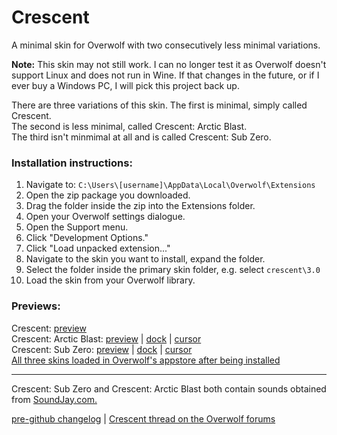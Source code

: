 # Crescent
A minimal skin for Overwolf with two consecutively less minimal variations.

**Note:** This skin may not still work. I can no longer test it as Overwolf doesn't support Linux and does not run in Wine. If that changes in the future, or if I ever buy a Windows PC, I will pick this project back up.

There are three variations of this skin. The first is minimal, simply called Crescent.  
The second is less minimal, called Crescent: Arctic Blast.  
The third isn't minmimal at all and is called Crescent: Sub Zero.

### Installation instructions:

1. Navigate to: `C:\Users\[username]\AppData\Local\Overwolf\Extensions`
2. Open the zip package you downloaded.
3. Drag the folder inside the zip into the Extensions folder.
4. Open your Overwolf settings dialogue.
5. Open the Support menu.
6. Click "Development Options."
7. Click "Load unpacked extension..."
8. Navigate to the skin you want to install, expand the folder.
9. Select the folder inside the primary skin folder, e.g. select `crescent\3.0`
10. Load the skin from your Overwolf library.

### Previews:

Crescent: [preview](https://raw.githubusercontent.com/Tiamarth/Crescent/master/graphics/crescent/preview.gif)  
Crescent: Arctic Blast: [preview](https://raw.githubusercontent.com/Tiamarth/Crescent/master/graphics/crescent-ab/preview.gif) | [dock](https://raw.githubusercontent.com/Tiamarth/Crescent/master/graphics/crescent-ab/dock.png) | [cursor](https://raw.githubusercontent.com/Tiamarth/Crescent/master/graphics/crescent-ab/cursor.png)  
Crescent: Sub Zero: [preview](https://raw.githubusercontent.com/Tiamarth/Crescent/master/graphics/crescent-sz/preview.gif) | [dock](https://raw.githubusercontent.com/Tiamarth/Crescent/master/graphics/crescent-sz/dock.png) | [cursor](https://raw.githubusercontent.com/Tiamarth/Crescent/master/graphics/crescent-sz/cursor.png)  
[All three skins loaded in Overwolf's appstore after being installed](https://raw.githubusercontent.com/Tiamarth/Crescent/master/graphics/appstore.png)

---

Crescent: Sub Zero and Crescent: Arctic Blast both contain sounds obtained from [SoundJay.com.](http://www.soundjay.com/)

[pre-github changelog](https://github.com/Tiamarth/Crescent/blob/master/changelog.txt) | [Crescent thread on the Overwolf forums](http://forums.overwolf.com/index.php?/topic/4084-crescent-30-the-minimalist-the-idealist-and-the-maximalist-now-without-overwriting-official-skins/)
